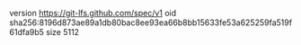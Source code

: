 version https://git-lfs.github.com/spec/v1
oid sha256:8196d873ae89a1db80bac8ee93ea66b8bb15633fe53a625259fa519f61dfa9b5
size 5112

